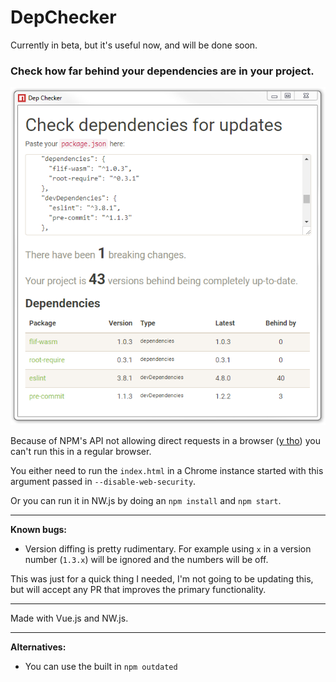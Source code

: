 # DepChecker

Currently in beta, but it's useful now, and will be done soon.

### Check how far behind your dependencies are in your project.

<p align="center"><img src="screenshot.png" alt="Screenshot of DepChecker running"></p>

Because of NPM's API not allowing direct requests in a browser ([y tho](http://i0.kym-cdn.com/entries/icons/original/000/022/978/yNlQWRM.jpg)) you can't run this in a regular browser.

You either need to run the `index.html` in a Chrome instance started with this argument passed in `--disable-web-security`.

Or you can run it in NW.js by doing an `npm install` and `npm start`.

* * *

**Known bugs:**

* Version diffing is pretty rudimentary. For example using `x` in a version number (`1.3.x`) will be ignored and the numbers will be off.

This was just for a quick thing I needed, I'm not going to be updating this, but will accept any PR that improves the primary functionality.

* * *

Made with Vue.js and NW.js.

* * *

**Alternatives:**

* You can use the built in `npm outdated`
